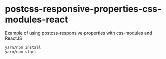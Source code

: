 # postcss-responsive-properties-css-modules-react
Example of using postcss-responsive-properties with css-modules and ReactJS

```
yarn/npm install
yarn/npm start
```
